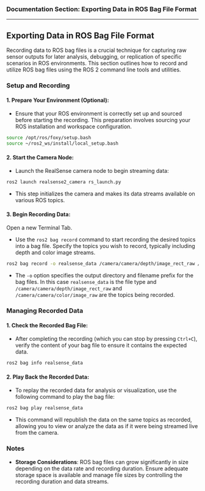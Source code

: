### Documentation Section: Exporting Data in ROS Bag File Format

---

## Exporting Data in ROS Bag File Format

Recording data to ROS bag files is a crucial technique for capturing raw sensor outputs for later analysis, debugging, or replication of specific scenarios in ROS environments. This section outlines how to record and utilize ROS bag files using the ROS 2 command line tools and utilities.

### Setup and Recording

#### 1. **Prepare Your Environment** (Optional):
   - Ensure that your ROS environment is correctly set up and sourced before starting the recording. This preparation involves sourcing your ROS installation and workspace configuration.
   ```bash
   source /opt/ros/foxy/setup.bash
   source ~/ros2_ws/install/local_setup.bash
   ```

#### 2. **Start the Camera Node**:
   - Launch the RealSense camera node to begin streaming data:
   ```bash
   ros2 launch realsense2_camera rs_launch.py
   ```
   - This step initializes the camera and makes its data streams available on various ROS topics.

#### 3. **Begin Recording Data**:
Open a new Terminal Tab.
   - Use the `ros2 bag record` command to start recording the desired topics into a bag file. Specify the topics you wish to record, typically including depth and color image streams.
   ```bash
   ros2 bag record -o realsense_data /camera/camera/depth/image_rect_raw /camera/camera/color/image_raw
   ```
   - The `-o` option specifies the output directory and filename prefix for the bag files. In this case `realsense_data` is the file type and `/camera/camera/depth/image_rect_raw` and `/camera/camera/color/image_raw` are the topics being recorded.

### Managing Recorded Data

#### 1. **Check the Recorded Bag File**:
   - After completing the recording (which you can stop by pressing `Ctrl+C`), verify the content of your bag file to ensure it contains the expected data.
   ```bash
   ros2 bag info realsense_data
   ```

#### 2. **Play Back the Recorded Data**:
   - To replay the recorded data for analysis or visualization, use the following command to play the bag file:
   ```bash
   ros2 bag play realsense_data
   ```
   - This command will republish the data on the same topics as recorded, allowing you to view or analyze the data as if it were being streamed live from the camera.

### Notes

- **Storage Considerations**: ROS bag files can grow significantly in size depending on the data rate and recording duration. Ensure adequate storage space is available and manage file sizes by controlling the recording duration and data streams.
